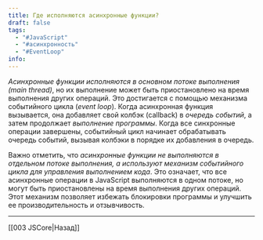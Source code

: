 ```yaml
---
title: Где исполняются асинхронные функции?
draft: false
tags:
  - "#JavaScript"
  - "#асинхронность"
  - "#EventLoop"
info:
---
```

_Асинхронные функции исполняются в основном потоке выполнения (main thread)_, но их выполнение может быть приостановлено на время выполнения других операций. Это достигается с помощью механизма событийного цикла (_event loop_).
Когда асинхронная функция вызывается, она добавляет свой колбэк (callback) в _очередь событий_, а затем продолжает _выполнение программы_. Когда все синхронные операции завершены, событийный цикл начинает обрабатывать очередь событий, вызывая колбэки в порядке их добавления в очередь.

Важно отметить, что _асинхронные функции не выполняются в отдельном потоке выполнения, а используют механизм событийного цикла для управления выполнением кода_. Это означает, что все асинхронные операции в JavaScript выполняются в одном потоке, но могут быть приостановлены на время выполнения других операций. Этот механизм позволяет избежать блокировки программы и улучшить ее производительность и отзывчивость.

---

[[003 JSCore|Назад]]
